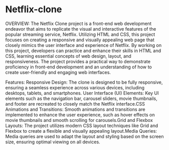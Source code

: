 # Netflix-clone

OVERVIEW:
The Netflix Clone project is a front-end web development endeavor that aims to replicate the visual and interactive features of the popular streaming service, Netflix. Utilizing HTML and CSS, this project focuses on creating a responsive and visually appealing web page that closely mimics the user interface and experience of Netflix. By working on this project, developers can practice and enhance their skills in HTML and CSS, learning essential concepts of web design, layout, and responsiveness. The project provides a practical way to demonstrate proficiency in front-end development and an understanding of how to create user-friendly and engaging web interfaces.

Features:
Responsive Design: The clone is designed to be fully responsive, ensuring a seamless experience across various devices, including desktops, tablets, and smartphones.
User Interface (UI) Elements: Key UI elements such as the navigation bar, carousel sliders, movie thumbnails, and footer are recreated to closely match the Netflix interface.CSS Animations and Transitions: Smooth animations and transitions are implemented to enhance the user experience, such as hover effects on movie thumbnails and smooth scrolling for carousels.Grid and Flexbox Layouts: The project utilizes modern CSS layout techniques like Grid and Flexbox to create a flexible and visually appealing layout.Media Queries: Media queries are used to adapt the layout and styling based on the screen size, ensuring optimal viewing on all devices.

